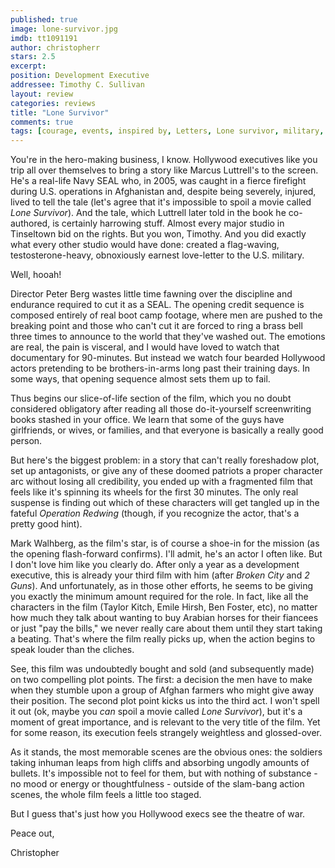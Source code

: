 ```yaml
---
published: true
image: lone-survivor.jpg
imdb: tt1091191
author: christopherr 
stars: 2.5
excerpt: 
position: Development Executive
addressee: Timothy C. Sullivan
layout: review
categories: reviews
title: "Lone Survivor"
comments: true
tags: [courage, events, inspired by, Letters, Lone survivor, military, Oscars 2014, Peter Berg, survivor, true, true story, war]
---
```

You're in the hero-making business, I know. Hollywood executives like you trip all over themselves to bring a story like Marcus Luttrell's to the screen. He's a real-life Navy SEAL who, in 2005, was caught in a fierce firefight during U.S. operations in Afghanistan and, despite being severely, injured, lived to tell the tale (let's agree that it's impossible to spoil a movie called _Lone Survivor_). And the tale, which Luttrell later told in the book he co-authored, is certainly harrowing stuff. Almost every major studio in Tinseltown bid on the rights. But you won, Timothy. And you did exactly what every other studio would have done: created a flag-waving, testosterone-heavy, obnoxiously earnest love-letter to the U.S. military.

Well, hooah!

Director Peter Berg wastes little time fawning over the discipline and endurance required to cut it as a SEAL. The opening credit sequence is composed entirely of real boot camp footage, where men are pushed to the breaking point and those who can't cut it are forced to ring a brass bell three times to announce to the world that they've washed out. The emotions are real, the pain is visceral, and I would have loved to watch that documentary for 90-minutes. But instead we watch four bearded Hollywood actors pretending to be brothers-in-arms long past their training days. In some ways, that opening sequence almost sets them up to fail.

Thus begins our slice-of-life section of the film, which you no doubt considered obligatory after reading all those do-it-yourself screenwriting books stashed in your office. We learn that some of the guys have girlfriends, or wives, or families, and that everyone is basically a really good person.

But here's the biggest problem: in a story that can't really foreshadow plot, set up antagonists, or give any of these doomed patriots a proper character arc without losing all credibility, you ended up with a fragmented film that feels like it's spinning its wheels for the first 30 minutes. The only real suspense is finding out which of these characters will get tangled up in the fateful _Operation Redwing_ (though, if you recognize the actor, that's a pretty good hint).

Mark Walhberg, as the film's star, is of course a shoe-in for the mission (as the opening flash-forward confirms). I'll admit, he's an actor I often like. But I don't love him like you clearly do. After only a year as a development executive, this is already your third film with him (after _Broken City_ and _2 Guns_). And unfortunately, as in those other efforts, he seems to be giving you exactly the minimum amount required for the role. In fact, like all the characters in the film (Taylor Kitch, Emile Hirsh, Ben Foster, etc), no matter how much they talk about wanting to buy Arabian horses for their fiancees or just "pay the bills," we never really care about them until they start taking a beating. That's where the film really picks up, when the action begins to speak louder than the cliches.

See, this film was undoubtedly bought and sold (and subsequently made) on two compelling plot points. The first: a decision the men have to make when they stumble upon a group of Afghan farmers who might give away their position. The second plot point kicks us into the third act. I won't spell it out (ok, maybe you _can_ spoil a movie called _Lone Survivor_), but it's a moment of great importance, and is relevant to the very title of the film. Yet for some reason, its execution feels strangely weightless and glossed-over.

As it stands, the most memorable scenes are the obvious ones: the soldiers taking inhuman leaps from high cliffs and absorbing ungodly amounts of bullets. It's impossible not to feel for them, but with nothing of substance - no mood or energy or thoughtfulness - outside of the slam-bang action scenes, the whole film feels a little too staged.

But I guess that's just how you Hollywood execs see the theatre of war.

Peace out,

Christopher